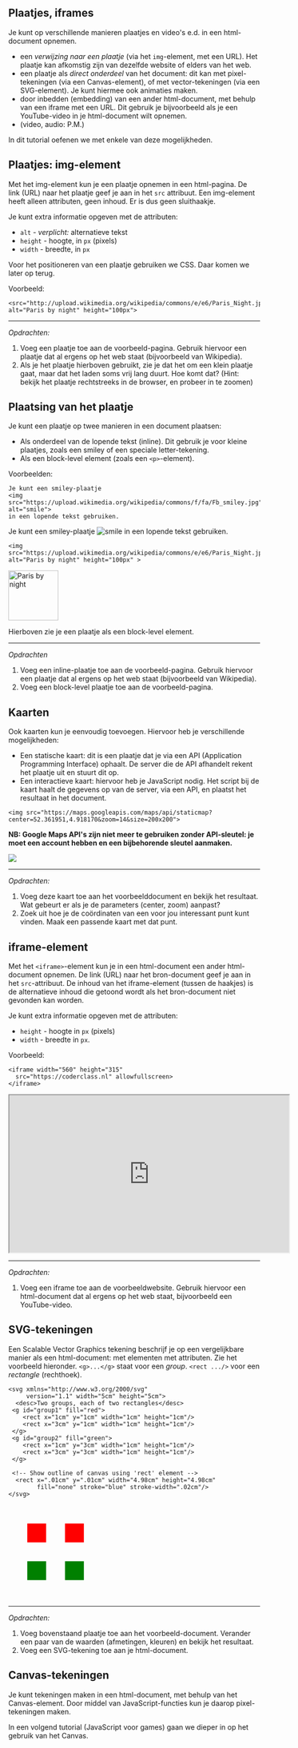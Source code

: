 ## Plaatjes, iframes

Je kunt op verschillende manieren plaatjes en video's e.d. in een html-document opnemen.

* een *verwijzing naar een plaatje* (via het `img`-element, met een URL). Het plaatje kan afkomstig zijn van dezelfde website of elders van het web.
* een plaatje als *direct onderdeel* van het document: dit kan met pixel-tekeningen (via een Canvas-element), of met vector-tekeningen (via een SVG-element). Je kunt hiermee ook animaties maken.
* door inbedden (embedding) van een ander html-document, met behulp van een iframe met een URL. Dit gebruik je bijvoorbeeld als je een YouTube-video in je html-document wilt opnemen.
* (video, audio: P.M.)

In dit tutorial oefenen we met enkele van deze mogelijkheden.

## Plaatjes: img-element

Met het img-element kun je een plaatje opnemen in een html-pagina. De link (URL) naar het plaatje geef je aan in het `src` attribuut. Een img-element heeft alleen attributen, geen inhoud. Er is dus geen sluithaakje.

Je kunt extra informatie opgeven met de attributen:

* `alt` - *verplicht:* alternatieve tekst
* `height` - hoogte, in `px` (pixels)
* `width` - breedte, in `px`

Voor het positioneren van een plaatje gebruiken we CSS. Daar komen we later op terug.

Voorbeeld:

```
<src="http://upload.wikimedia.org/wikipedia/commons/e/e6/Paris_Night.jpg" 
alt="Paris by night" height="100px">
```

---

*Opdrachten:*

1. Voeg een plaatje toe aan de voorbeeld-pagina. Gebruik hiervoor een plaatje dat al ergens op het web staat (bijvoorbeeld van Wikipedia).
2. Als je het plaatje hierboven gebruikt, zie je dat het om een klein plaatje gaat, maar dat het laden soms vrij lang duurt. Hoe komt dat? (Hint: bekijk het plaatje rechtstreeks in de browser, en probeer in te zoomen)

## Plaatsing van het plaatje

Je kunt een plaatje op twee manieren in een document plaatsen:

* Als onderdeel van de lopende tekst (inline). Dit gebruik je voor kleine plaatjes, zoals een smiley of een speciale letter-tekening.
* Als een block-level element (zoals een `<p>`-element).

Voorbeelden:

```
Je kunt een smiley-plaatje
<img src="https://upload.wikimedia.org/wikipedia/commons/f/fa/Fb_smiley.jpg" alt="smile">
in een lopende tekst gebruiken.
```

Je kunt een smiley-plaatje
<img src="https://upload.wikimedia.org/wikipedia/commons/f/fa/Fb_smiley.jpg" alt="smile">
in een lopende tekst gebruiken.

```
<img src="https://upload.wikimedia.org/wikipedia/commons/e/e6/Paris_Night.jpg" alt="Paris by night" height="100px" >
```

<img src="https://upload.wikimedia.org/wikipedia/commons/e/e6/Paris_Night.jpg" alt="Paris by night" height="100px" >

Hierboven zie je een plaatje als een block-level element.

---

*Opdrachten*

1. Voeg een inline-plaatje toe aan de voorbeeld-pagina. Gebruik hiervoor een plaatje dat al ergens op het web staat (bijvoorbeeld van Wikipedia).
2. Voeg een block-level plaatje toe aan de voorbeeld-pagina.


## Kaarten

Ook kaarten kun je eenvoudig toevoegen. Hiervoor heb je verschillende mogelijkheden:

* Een statische kaart: dit is een plaatje dat je via een API (Application Programming Interface) ophaalt. De server die de API afhandelt rekent het plaatje uit en stuurt dit op.
* Een interactieve kaart: hiervoor heb je JavaScript nodig. Het script bij de kaart haalt de gegevens op van de server, via een API, en plaatst het resultaat in het document.

```
<img src="https://maps.googleapis.com/maps/api/staticmap?center=52.361951,4.918170&zoom=14&size=200x200">
```

**NB: Google Maps API's zijn niet meer te gebruiken zonder API-sleutel: je moet een account hebben en een bijbehorende sleutel aanmaken.**

<img src="https://maps.googleapis.com/maps/api/staticmap?center=52.361951,4.918170&zoom=14&size=200x200">

---

*Opdrachten:*

1. Voeg deze kaart toe aan het voorbeelddocument en bekijk het resultaat. Wat gebeurt er als je de parameters (center, zoom) aanpast?
2. Zoek uit hoe je de coördinaten van een voor jou interessant punt kunt vinden. Maak een passende kaart met dat punt.

## iframe-element

Met het `<iframe>`-element kun je in een html-document een ander html-document opnemen. De link (URL) naar het bron-document geef je aan in het `src`-attribuut. De inhoud van het iframe-element (tussen de haakjes) is de alternatieve inhoud die getoond wordt als het bron-document niet gevonden kan worden.

Je kunt extra informatie opgeven met de attributen:

* `height` - hoogte in `px` (pixels)
* `width` - breedte in `px`.

Voorbeeld:

```
<iframe width="560" height="315"
  src="https://coderclass.nl" allowfullscreen>
</iframe>
```

<iframe width="560" height="315"
  src="https://coderclass.nl" allowfullscreen>
</iframe>

---

*Opdrachten:*

1. Voeg een iframe toe aan de voorbeeldwebsite. Gebruik hiervoor een html-document dat al ergens op het web staat, bijvoorbeeld een YouTube-video.

## SVG-tekeningen

Een Scalable Vector Graphics tekening beschrijf je op een vergelijkbare manier als een html-document: met elementen met attributen. Zie het voorbeeld hieronder. `<g>...</g>` staat voor een *group*. `<rect .../>` voor een *rectangle* (rechthoek).

```
<svg xmlns="http://www.w3.org/2000/svg"
     version="1.1" width="5cm" height="5cm">
  <desc>Two groups, each of two rectangles</desc>
 <g id="group1" fill="red">
    <rect x="1cm" y="1cm" width="1cm" height="1cm"/>
    <rect x="3cm" y="1cm" width="1cm" height="1cm"/>
 </g>
 <g id="group2" fill="green">
    <rect x="1cm" y="3cm" width="1cm" height="1cm"/>
    <rect x="3cm" y="3cm" width="1cm" height="1cm"/>
 </g>

 <!-- Show outline of canvas using 'rect' element -->
  <rect x=".01cm" y=".01cm" width="4.98cm" height="4.98cm"
        fill="none" stroke="blue" stroke-width=".02cm"/>
</svg>
```

<svg xmlns="http://www.w3.org/2000/svg"
     version="1.1" width="5cm" height="5cm">
  <desc>Two groups, each of two rectangles</desc>
 <g id="group1" fill="red">
    <rect x="1cm" y="1cm" width="1cm" height="1cm"/>
    <rect x="3cm" y="1cm" width="1cm" height="1cm"/>
 </g>
 <g id="group2" fill="green">
    <rect x="1cm" y="3cm" width="1cm" height="1cm"/>
    <rect x="3cm" y="3cm" width="1cm" height="1cm"/>
 </g>

 <!-- Show outline of canvas using 'rect' element -->
  <rect x=".01cm" y=".01cm" width="4.98cm" height="4.98cm"
        fill="none" stroke="blue" stroke-width=".02cm"/>
</svg>

---

*Opdrachten:*

1. Voeg bovenstaand plaatje toe aan het voorbeeld-document. Verander een paar van de waarden (afmetingen, kleuren) en bekijk het resultaat.
2. Voeg een SVG-tekening toe aan je html-document.

## Canvas-tekeningen

Je kunt tekeningen maken in een html-document, met behulp van het Canvas-element.
Door middel van JavaScript-functies kun je daarop pixel-tekeningen maken.

In een volgend tutorial (JavaScript voor games) gaan we dieper in op het gebruik van het Canvas.
